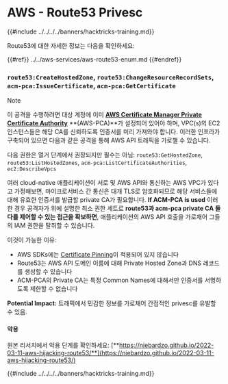 # AWS - Route53 Privesc

{{#include ../../../../banners/hacktricks-training.md}}

Route53에 대한 자세한 정보는 다음을 확인하세요:

{{#ref}}
../../aws-services/aws-route53-enum.md
{{#endref}}

### `route53:CreateHostedZone`, `route53:ChangeResourceRecordSets`, `acm-pca:IssueCertificate`, `acm-pca:GetCertificate`

> [!NOTE]
> 이 공격을 수행하려면 대상 계정에 이미 [**AWS Certificate Manager Private Certificate Authority**](https://aws.amazon.com/certificate-manager/private-certificate-authority/) **(AWS-PCA)**가 설정되어 있어야 하며, VPC(s)의 EC2 인스턴스들은 해당 CA를 신뢰하도록 인증서를 미리 가져와야 합니다. 이러한 인프라가 구축되어 있으면 다음과 같은 공격을 통해 AWS API 트래픽을 가로챌 수 있습니다.

다음 권한은 열거 단계에서 권장되지만 필수는 아님: `route53:GetHostedZone`, `route53:ListHostedZones`, `acm-pca:ListCertificateAuthorities`, `ec2:DescribeVpcs`

여러 cloud-native 애플리케이션이 서로 및 AWS API와 통신하는 AWS VPC가 있다고 가정해보면, 마이크로서비스 간 통신은 대개 TLS로 암호화되므로 해당 서비스들에 대해 유효한 인증서를 발급할 private CA가 필요합니다. **If ACM-PCA is used** 이러한 경우 공격자가 위에 설명한 최소 권한 세트로 **route53과 acm-pca private CA 둘 다를 제어할 수 있는 접근을 확보하면**, 애플리케이션의 AWS API 호출을 가로채어 그들의 IAM 권한을 탈취할 수 있습니다.

이것이 가능한 이유:

- AWS SDKs에는 [Certificate Pinning](https://www.digicert.com/blog/certificate-pinning-what-is-certificate-pinning)이 적용되어 있지 않습니다
- Route53는 AWS API 도메인 이름에 대해 Private Hosted Zone과 DNS 레코드를 생성할 수 있습니다
- ACM-PCA의 Private CA는 특정 Common Names에 대해서만 인증서를 서명하도록 제한할 수 없습니다

**Potential Impact:** 트래픽에서 민감한 정보를 가로채어 간접적인 privesc를 유발할 수 있음.

#### 악용 <a href="#discovery" id="discovery"></a>

원본 리서치에서 악용 단계를 확인하세요: [**https://niebardzo.github.io/2022-03-11-aws-hijacking-route53/**](https://niebardzo.github.io/2022-03-11-aws-hijacking-route53/)

{{#include ../../../../banners/hacktricks-training.md}}
